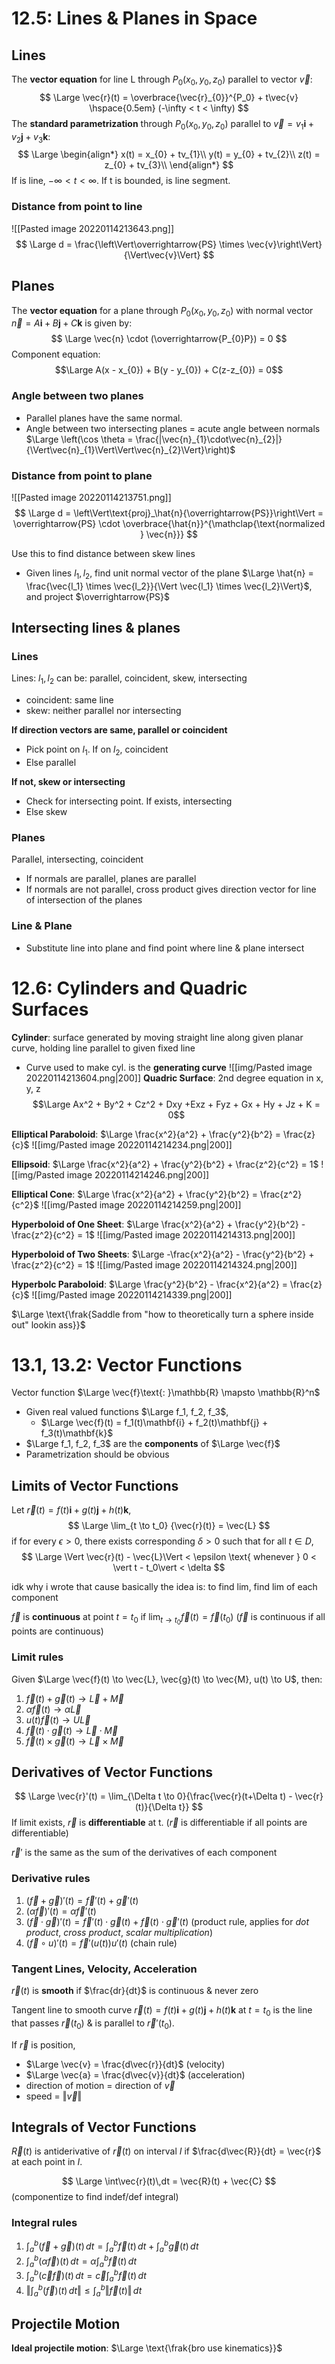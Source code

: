 # 12.5: Lines & Planes in Space
## Lines
The **vector equation** for line L through $P_0(x_0, y_0, z_0)$ parallel to vector $\vec{v}$:
$$
\Large \vec{r}(t) = \overbrace{\vec{r}_{0}}^{P_0} + t\vec{v} \hspace{0.5em} (-\infty < t < \infty)
$$
The **standard parametrization** through $P_0(x_{0},y_{0},z_{0})$ parallel to $\vec{v} = v_{1}\mathbf{i} + v_2\mathbf{j} + v_3\mathbf{k}$:
$$
\Large
\begin{align*}
x(t) = x_{0} + tv_{1}\\
y(t) = y_{0} + tv_{2}\\
z(t) = z_{0} + tv_{3}\\
\end{align*}
$$
If is line, $-\infty < t < \infty$. If t is bounded, is line segment.

### Distance from point to line
![[Pasted image 20220114213643.png]]
$$
\Large
d = \frac{\left\Vert\overrightarrow{PS} \times \vec{v}\right\Vert}{\Vert\vec{v}\Vert}
$$

## Planes
The **vector equation** for a plane through $P_{0}(x_{0}, y_{0}, z_{0})$ with normal vector $\vec{n} = A\mathbf{i} + B\mathbf{j} + C\mathbf{k}$ is given by:
$$
\Large
\vec{n} \cdot (\overrightarrow{P_{0}P}) = 0
$$
Component equation: 
$$\Large A(x - x_{0}) + B(y - y_{0}) + C(z-z_{0}) = 0$$
### Angle between two planes
* Parallel planes have the same normal.
* Angle between two intersecting planes = acute angle between normals $\Large \left(\cos \theta =  \frac{|\vec{n}_{1}\cdot\vec{n}_{2}|}{\Vert\vec{n}_{1}\Vert\Vert\vec{n}_{2}\Vert}\right)$

### Distance from point to plane
![[Pasted image 20220114213751.png]]
$$
\Large
d = \left\Vert\text{proj}_\hat{n}{\overrightarrow{PS}}\right\Vert = \overrightarrow{PS} \cdot \overbrace{\hat{n}}^{\mathclap{\text{normalized } \vec{n}}}
$$

Use this to find distance between skew lines
* Given lines $l_1, l_2$, find unit normal vector of the plane $\Large \hat{n} = \frac{\vec{l_1} \times \vec{l_2}}{\Vert \vec{l_1} \times \vec{l_2}\Vert}$, and project $\overrightarrow{PS}$
## Intersecting lines & planes

### Lines
Lines: $l_{1}, l_{2}$ can be: parallel, coincident, skew, intersecting
* coincident: same line
* skew: neither parallel nor intersecting

**If direction vectors are same, parallel or coincident**
* Pick point on $l_1$. If on $l_2$, coincident
* Else parallel

**If not, skew or intersecting**
* Check for intersecting point. If exists, intersecting
* Else skew


### Planes
Parallel, intersecting, coincident

* If normals are parallel, planes are parallel
* If normals are not parallel, cross product gives direction vector for line of intersection of the planes

### Line & Plane
* Substitute line into plane and find point where line & plane intersect

# 12.6: Cylinders and Quadric Surfaces
**Cylinder**: surface generated by moving straight line along given planar curve, holding line parallel to given fixed line
* Curve used to make cyl. is the **generating curve**
![[img/Pasted image 20220114213604.png|200]]
**Quadric Surface**: 2nd degree equation in x, y, z
$$\Large Ax^2 + By^2 + Cz^2 + Dxy +Exz + Fyz + Gx + Hy + Jz + K = 0$$

**Elliptical Paraboloid**: $\Large \frac{x^2}{a^2} + \frac{y^2}{b^2} = \frac{z}{c}$
![[img/Pasted image 20220114214234.png|200]]

**Ellipsoid**: $\Large \frac{x^2}{a^2} + \frac{y^2}{b^2} + \frac{z^2}{c^2} = 1$
![[img/Pasted image 20220114214246.png|200]]

**Elliptical Cone**: $\Large \frac{x^2}{a^2} + \frac{y^2}{b^2} = \frac{z^2}{c^2}$
![[img/Pasted image 20220114214259.png|200]]

**Hyperboloid of One Sheet**: $\Large \frac{x^2}{a^2} + \frac{y^2}{b^2} - \frac{z^2}{c^2} = 1$
![[img/Pasted image 20220114214313.png|200]]

**Hyperboloid of Two Sheets**: $\Large -\frac{x^2}{a^2} - \frac{y^2}{b^2} + \frac{z^2}{c^2} = 1$
![[img/Pasted image 20220114214324.png|200]]

**Hyperbolc Paraboloid**: $\Large \frac{y^2}{b^2} - \frac{x^2}{a^2} = \frac{z}{c}$
![[img/Pasted image 20220114214339.png|200]]

$\Large \text{\frak{Saddle from "how to theoretically turn a sphere inside out" lookin ass}}$

# 13.1, 13.2: Vector Functions
Vector function $\Large \vec{f}\text{: }\mathbb{R} \mapsto \mathbb{R}^n$
- Given real valued functions $\Large f_1, f_2, f_3$,
	- $\Large \vec{f}(t) = f_1(t)\mathbf{i} + f_2(t)\mathbf{j} + f_3(t)\mathbf{k}$
- $\Large f_1, f_2, f_3$ are the **components** of $\Large \vec{f}$
- Parametrization should be obvious

## Limits of Vector Functions
Let $\vec{r}(t) = f(t)\mathbf{i} + g(t)\mathbf{j} + h(t)\mathbf{k}$,
$$
\Large
\lim_{t \to t_0} {\vec{r}(t)} = \vec{L}
$$
if for every $\epsilon > 0$, there exists corresponding $\delta > 0$ such that for all $t \in D$,
$$
\Large
\Vert \vec{r}(t) - \vec{L}\Vert < \epsilon \text{ whenever } 0 < \vert t - t_0\vert < \delta
$$

idk why i wrote that cause basically the idea is: to find lim, find lim of each component

$\vec{f}$ is **continuous** at point $t = t_0$ if $\displaystyle \lim_{t \to t_0} {\vec{f}(t)} = \vec{f}(t_0)$ 
($\vec{f}$ is continuous if all points are continuous)

### Limit rules
Given $\Large \vec{f}(t) \to \vec{L}, \vec{g}(t) \to \vec{M}, u(t) \to U$, then:

1. $\vec{f}(t) + \vec{g}(t) \to \vec{L} + \vec{M}$
2. $\alpha\vec{f}(t) \to \alpha\vec{L}$
3. $u(t)\vec{f}(t) \to U\vec{L}$
4. $\vec{f}(t) \cdot \vec{g}(t) \to \vec{L} \cdot \vec{M}$
5. $\vec{f}(t) \times \vec{g}(t) \to \vec{L} \times \vec{M}$

## Derivatives of Vector Functions
$$
\Large
\vec{r}'(t) = \lim_{\Delta t \to 0}{\frac{\vec{r}(t+\Delta t) - \vec{r}(t)}{\Delta t}}
$$
If limit exists, $\vec{r}$ is **differentiable** at t. 
($\vec{r}$ is differentiable if all points are differentiable)

$\vec{r}'$ is the same as the sum of the derivatives of each component

### Derivative rules
1. $(\vec{f} + \vec{g})'(t) = \vec{f}'(t) + \vec{g}'(t)$
2. $(\alpha\vec{f})'(t) = \alpha\vec{f}'(t)$
3. $(\vec{f} \cdot \vec{g})'(t) = \vec{f}'(t)\cdot\vec{g}(t) + \vec{f}(t)\cdot\vec{g}'(t)$ (product rule, applies for *dot product*, *cross product*, *scalar multiplication*)
4. $(\vec{f} \circ u)'(t) = \vec{f}'(u(t))u'(t)$ (chain rule)

### Tangent Lines, Velocity, Acceleration
$\vec{r}(t)$ is **smooth** if $\frac{dr}{dt}$ is continuous & never zero

Tangent line to smooth curve $\vec{r}(t) = f(t)\mathbf{i} + g(t)\mathbf{j} + h(t)\mathbf{k} \text{ at } t = t_0$
is the line that passes $\vec{r}(t_0)$ & is parallel to $\vec{r}'(t_0)$.

If $\vec{r}$ is position,
* $\Large \vec{v} = \frac{d\vec{r}}{dt}$ (velocity)
* $\Large \vec{a} = \frac{d\vec{v}}{dt}$ (acceleration)
* direction of motion = direction of $\vec{v}$
* speed = $\Vert\vec{v}\Vert$

## Integrals of Vector Functions
$\vec{R}(t)$ is antiderivative of $\vec{r}(t)$ on interval $I$ if $\frac{d\vec{R}}{dt} = \vec{r}$ at each point in $I$.

$$
\Large
\int\vec{r}(t)\,dt = \vec{R}(t) + \vec{C}
$$
(componentize to find indef/def integral)

### Integral rules
1. $\int^b_a (\vec{f} + \vec{g})(t)\,dt = \int^b_a{\vec{f}(t)}\,dt + \int^b_a{\vec{g}(t)}\,dt$
2. $\int^b_a (\alpha\vec{f})(t)\,dt = \alpha\int^b_a{\vec{f}(t)}\,dt$
3.  $\int^b_a (\vec{c}\vec{f})(t)\,dt = \vec{c}\int^b_a{\vec{f}(t)}\,dt$
4. $\left\Vert\int^b_a (\vec{f})(t)\,dt\right\Vert \leq \int^b_a{\left\Vert\vec{f}(t)\right\Vert}\,dt$

## Projectile Motion
**Ideal projectile motion**: $\Large \text{\frak{bro use kinematics}}$
